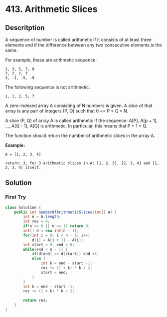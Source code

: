 # 413. Arithmetic Slices

## Descritption

A sequence of number is called arithmetic if it consists of at least three elements and if the difference between any two consecutive elements is the same.

For example, these are arithmetic sequence:

```
1, 3, 5, 7, 9
7, 7, 7, 7
3, -1, -5, -9
```

The following sequence is not arithmetic.

```
1, 1, 2, 5, 7
```

 

A zero-indexed array A consisting of N numbers is given. A slice of that array is any pair of integers (P, Q) such that 0 <= P < Q < N.

A slice (P, Q) of array A is called arithmetic if the sequence:
A[P], A[p + 1], ..., A[Q - 1], A[Q] is arithmetic. In particular, this means that P + 1 < Q.

The function should return the number of arithmetic slices in the array A.

 

**Example:**

```
A = [1, 2, 3, 4]

return: 3, for 3 arithmetic slices in A: [1, 2, 3], [2, 3, 4] and [1, 2, 3, 4] itself.
```



## Solution

### First Try

```java
class Solution {
    public int numberOfArithmeticSlices(int[] A) {
        int n = A.length;
        int res = 0;
        if(n == 0 || n == 1) return 0;
        int[] d = new int[n - 1];
        for(int i = 0; i < n - 1; i++) 
            d[i] = A[i + 1] - A[i];
        int start = 0, end = 0;
        while(end < n - 1) {
            if(d[end] == d[start]) end ++;
            else {
                int k = end - start -1;
                res += (1 + k) * k / 2;
                start = end;
            }
        }
        int k = end - start -1;
        res += (1 + k) * k / 2;
        
        return res;
    }
}
```

